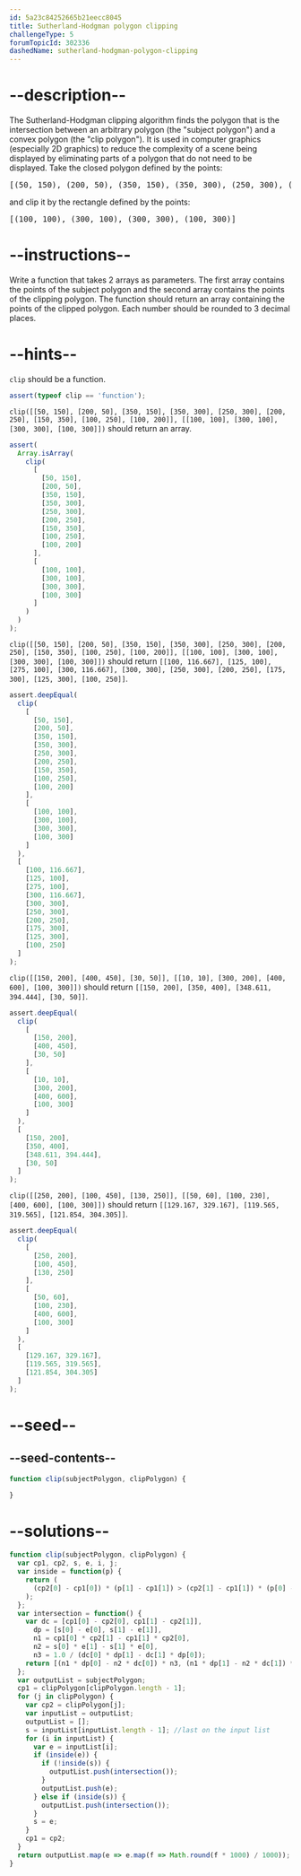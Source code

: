 ```yaml
---
id: 5a23c84252665b21eecc8045
title: Sutherland-Hodgman polygon clipping
challengeType: 5
forumTopicId: 302336
dashedName: sutherland-hodgman-polygon-clipping
---
```


# --description--

The Sutherland-Hodgman clipping algorithm finds the polygon that is the intersection between an arbitrary polygon (the "subject polygon") and a convex polygon (the "clip polygon"). It is used in computer graphics (especially 2D graphics) to reduce the complexity of a scene being displayed by eliminating parts of a polygon that do not need to be displayed. Take the closed polygon defined by the points:

<pre>[(50, 150), (200, 50), (350, 150), (350, 300), (250, 300), (200, 250), (150, 350), (100, 250), (100, 200)]</pre>

and clip it by the rectangle defined by the points:

<pre>[(100, 100), (300, 100), (300, 300), (100, 300)]</pre>

# --instructions--

Write a function that takes 2 arrays as parameters. The first array contains the points of the subject polygon and the second array contains the points of the clipping polygon. The function should return an array containing the points of the clipped polygon. Each number should be rounded to 3 decimal places.

# --hints--

`clip` should be a function.

```js
assert(typeof clip == 'function');
```

`clip([[50, 150], [200, 50], [350, 150], [350, 300], [250, 300], [200, 250], [150, 350], [100, 250], [100, 200]], [[100, 100], [300, 100], [300, 300], [100, 300]])` should return an array.

```js
assert(
  Array.isArray(
    clip(
      [
        [50, 150],
        [200, 50],
        [350, 150],
        [350, 300],
        [250, 300],
        [200, 250],
        [150, 350],
        [100, 250],
        [100, 200]
      ],
      [
        [100, 100],
        [300, 100],
        [300, 300],
        [100, 300]
      ]
    )
  )
);
```

`clip([[50, 150], [200, 50], [350, 150], [350, 300], [250, 300], [200, 250], [150, 350], [100, 250], [100, 200]], [[100, 100], [300, 100], [300, 300], [100, 300]])` should return `[[100, 116.667], [125, 100], [275, 100], [300, 116.667], [300, 300], [250, 300], [200, 250], [175, 300], [125, 300], [100, 250]]`.

```js
assert.deepEqual(
  clip(
    [
      [50, 150],
      [200, 50],
      [350, 150],
      [350, 300],
      [250, 300],
      [200, 250],
      [150, 350],
      [100, 250],
      [100, 200]
    ],
    [
      [100, 100],
      [300, 100],
      [300, 300],
      [100, 300]
    ]
  ),
  [
    [100, 116.667],
    [125, 100],
    [275, 100],
    [300, 116.667],
    [300, 300],
    [250, 300],
    [200, 250],
    [175, 300],
    [125, 300],
    [100, 250]
  ]
);
```

`clip([[150, 200], [400, 450], [30, 50]], [[10, 10], [300, 200], [400, 600], [100, 300]])` should return `[[150, 200], [350, 400], [348.611, 394.444], [30, 50]]`.

```js
assert.deepEqual(
  clip(
    [
      [150, 200],
      [400, 450],
      [30, 50]
    ],
    [
      [10, 10],
      [300, 200],
      [400, 600],
      [100, 300]
    ]
  ),
  [
    [150, 200],
    [350, 400],
    [348.611, 394.444],
    [30, 50]
  ]
);
```

`clip([[250, 200], [100, 450], [130, 250]], [[50, 60], [100, 230], [400, 600], [100, 300]])` should return `[[129.167, 329.167], [119.565, 319.565], [121.854, 304.305]]`.

```js
assert.deepEqual(
  clip(
    [
      [250, 200],
      [100, 450],
      [130, 250]
    ],
    [
      [50, 60],
      [100, 230],
      [400, 600],
      [100, 300]
    ]
  ),
  [
    [129.167, 329.167],
    [119.565, 319.565],
    [121.854, 304.305]
  ]
);
```

# --seed--

## --seed-contents--

```js
function clip(subjectPolygon, clipPolygon) {

}
```

# --solutions--

```js
function clip(subjectPolygon, clipPolygon) {
  var cp1, cp2, s, e, i, j;
  var inside = function(p) {
    return (
      (cp2[0] - cp1[0]) * (p[1] - cp1[1]) > (cp2[1] - cp1[1]) * (p[0] - cp1[0])
    );
  };
  var intersection = function() {
    var dc = [cp1[0] - cp2[0], cp1[1] - cp2[1]],
      dp = [s[0] - e[0], s[1] - e[1]],
      n1 = cp1[0] * cp2[1] - cp1[1] * cp2[0],
      n2 = s[0] * e[1] - s[1] * e[0],
      n3 = 1.0 / (dc[0] * dp[1] - dc[1] * dp[0]);
    return [(n1 * dp[0] - n2 * dc[0]) * n3, (n1 * dp[1] - n2 * dc[1]) * n3];
  };
  var outputList = subjectPolygon;
  cp1 = clipPolygon[clipPolygon.length - 1];
  for (j in clipPolygon) {
    var cp2 = clipPolygon[j];
    var inputList = outputList;
    outputList = [];
    s = inputList[inputList.length - 1]; //last on the input list
    for (i in inputList) {
      var e = inputList[i];
      if (inside(e)) {
        if (!inside(s)) {
          outputList.push(intersection());
        }
        outputList.push(e);
      } else if (inside(s)) {
        outputList.push(intersection());
      }
      s = e;
    }
    cp1 = cp2;
  }
  return outputList.map(e => e.map(f => Math.round(f * 1000) / 1000));
}
```
